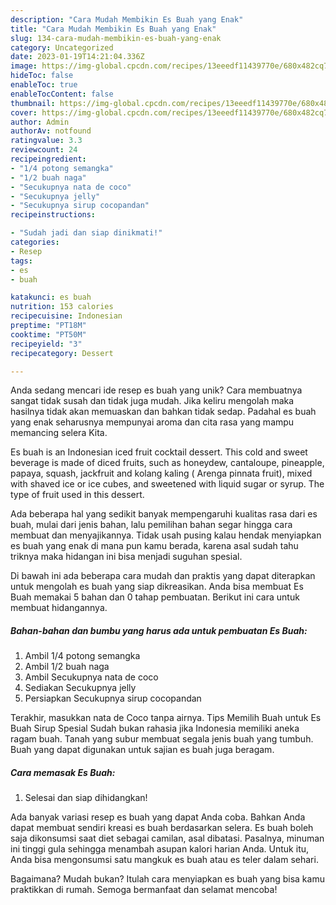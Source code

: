 ```yaml
---
description: "Cara Mudah Membikin Es Buah yang Enak"
title: "Cara Mudah Membikin Es Buah yang Enak"
slug: 134-cara-mudah-membikin-es-buah-yang-enak
category: Uncategorized
date: 2023-01-19T14:21:04.336Z
image: https://img-global.cpcdn.com/recipes/13eeedf11439770e/680x482cq70/es-buah-foto-resep-utama.jpg
hideToc: false
enableToc: true
enableTocContent: false
thumbnail: https://img-global.cpcdn.com/recipes/13eeedf11439770e/680x482cq70/es-buah-foto-resep-utama.jpg
cover: https://img-global.cpcdn.com/recipes/13eeedf11439770e/680x482cq70/es-buah-foto-resep-utama.jpg
author: Admin
authorAv: notfound
ratingvalue: 3.3
reviewcount: 24
recipeingredient:
- "1/4 potong semangka"
- "1/2 buah naga"
- "Secukupnya nata de coco"
- "Secukupnya jelly"
- "Secukupnya sirup cocopandan"
recipeinstructions:

- "Sudah jadi dan siap dinikmati!"
categories:
- Resep
tags:
- es
- buah

katakunci: es buah 
nutrition: 153 calories
recipecuisine: Indonesian
preptime: "PT18M"
cooktime: "PT50M"
recipeyield: "3"
recipecategory: Dessert

---
```





Anda sedang mencari ide resep es buah yang unik? Cara membuatnya sangat tidak susah dan tidak juga mudah. Jika keliru mengolah maka hasilnya tidak akan memuaskan dan bahkan tidak sedap. Padahal es buah yang enak seharusnya mempunyai aroma dan cita rasa yang mampu memancing selera Kita.





Es buah is an Indonesian iced fruit cocktail dessert. This cold and sweet beverage is made of diced fruits, such as honeydew, cantaloupe, pineapple, papaya, squash, jackfruit and kolang kaling ( Arenga pinnata fruit), mixed with shaved ice or ice cubes, and sweetened with liquid sugar or syrup. The type of fruit used in this dessert.

Ada beberapa hal yang sedikit banyak mempengaruhi kualitas rasa dari es buah, mulai dari jenis bahan, lalu pemilihan bahan segar hingga cara membuat dan menyajikannya. Tidak usah pusing kalau hendak menyiapkan es buah yang enak di mana pun kamu berada, karena asal sudah tahu triknya maka hidangan ini bisa menjadi suguhan spesial.






Di bawah ini ada beberapa cara mudah dan praktis yang dapat diterapkan untuk mengolah es buah yang siap dikreasikan. Anda bisa membuat Es Buah memakai 5 bahan dan 0 tahap pembuatan. Berikut ini cara untuk membuat hidangannya.

<!--inarticleads1-->

##### Bahan-bahan dan bumbu yang harus ada untuk pembuatan Es Buah:

1. Ambil 1/4 potong semangka
1. Ambil 1/2 buah naga
1. Ambil Secukupnya nata de coco
1. Sediakan Secukupnya jelly
1. Persiapkan Secukupnya sirup cocopandan


Terakhir, masukkan nata de Coco tanpa airnya. Tips Memilih Buah untuk Es Buah Sirup Spesial Sudah bukan rahasia jika Indonesia memiliki aneka ragam buah. Tanah yang subur membuat segala jenis buah yang tumbuh. Buah yang dapat digunakan untuk sajian es buah juga beragam. 

<!--inarticleads2-->

##### Cara memasak Es Buah:


1. Selesai dan siap dihidangkan!

Ada banyak variasi resep es buah yang dapat Anda coba. Bahkan Anda dapat membuat sendiri kreasi es buah berdasarkan selera. Es buah boleh saja dikonsumsi saat diet sebagai camilan, asal dibatasi. Pasalnya, minuman ini tinggi gula sehingga menambah asupan kalori harian Anda. Untuk itu, Anda bisa mengonsumsi satu mangkuk es buah atau es teler dalam sehari. 

Bagaimana? Mudah bukan? Itulah cara menyiapkan es buah yang bisa kamu praktikkan di rumah. Semoga bermanfaat dan selamat mencoba!
